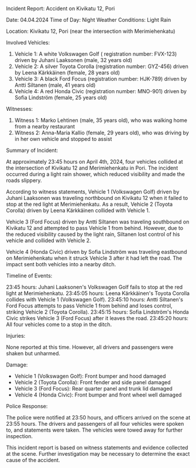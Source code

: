 Incident Report: Accident on Kivikatu 12, Pori

Date: 04.04.2024
Time of Day: Night
Weather Conditions: Light Rain

Location: Kivikatu 12, Pori (near the intersection with Merimiehenkatu)

Involved Vehicles:

1. Vehicle 1: A white Volkswagen Golf ( registration number: FVX-123) driven by Juhani Laaksonen (male, 32 years old)
2. Vehicle 2: A silver Toyota Corolla (registration number: GYZ-456) driven by Leena Kärkkäinen (female, 28 years old)
3. Vehicle 3: A black Ford Focus (registration number: HJK-789) driven by Antti Siltanen (male, 41 years old)
4. Vehicle 4: A red Honda Civic (registration number: MNO-901) driven by Sofia Lindström (female, 25 years old)

Witnesses:

1. Witness 1: Marko Lehtinen (male, 35 years old), who was walking home from a nearby restaurant
2. Witness 2: Anna-Maria Kallio (female, 29 years old), who was driving by in her own vehicle and stopped to assist

Summary of Incident:

At approximately 23:45 hours on April 4th, 2024, four vehicles collided at the intersection of Kivikatu 12 and Merimiehenkatu in Pori. The incident occurred during a light rain shower, which reduced visibility and made the roads slippery.

According to witness statements, Vehicle 1 (Volkswagen Golf) driven by Juhani Laaksonen was traveling northbound on Kivikatu 12 when it failed to stop at the red light at Merimiehenkatu. As a result, Vehicle 2 (Toyota Corolla) driven by Leena Kärkkäinen collided with Vehicle 1.

Vehicle 3 (Ford Focus) driven by Antti Siltanen was traveling southbound on Kivikatu 12 and attempted to pass Vehicle 1 from behind. However, due to the reduced visibility caused by the light rain, Siltanen lost control of his vehicle and collided with Vehicle 2.

Vehicle 4 (Honda Civic) driven by Sofia Lindström was traveling eastbound on Merimiehenkatu when it struck Vehicle 3 after it had left the road. The impact sent both vehicles into a nearby ditch.

Timeline of Events:

23:45 hours: Juhani Laaksonen's Volkswagen Golf fails to stop at the red light at Merimiehenkatu.
23:45:05 hours: Leena Kärkkäinen's Toyota Corolla collides with Vehicle 1 (Volkswagen Golf).
23:45:10 hours: Antti Siltanen's Ford Focus attempts to pass Vehicle 1 from behind and loses control, striking Vehicle 2 (Toyota Corolla).
23:45:15 hours: Sofia Lindström's Honda Civic strikes Vehicle 3 (Ford Focus) after it leaves the road.
23:45:20 hours: All four vehicles come to a stop in the ditch.

Injuries:

None reported at this time. However, all drivers and passengers were shaken but unharmed.

Damage:

* Vehicle 1 (Volkswagen Golf): Front bumper and hood damaged
* Vehicle 2 (Toyota Corolla): Front fender and side panel damaged
* Vehicle 3 (Ford Focus): Rear quarter panel and trunk lid damaged
* Vehicle 4 (Honda Civic): Front bumper and front wheel well damaged

Police Response:

The police were notified at 23:50 hours, and officers arrived on the scene at 23:55 hours. The drivers and passengers of all four vehicles were spoken to, and statements were taken. The vehicles were towed away for further inspection.

This incident report is based on witness statements and evidence collected at the scene. Further investigation may be necessary to determine the exact cause of the accident.